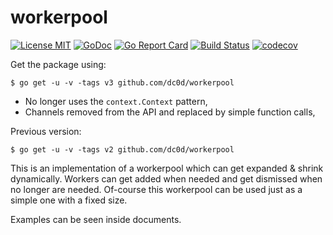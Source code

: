 # workerpool

[![License MIT](https://img.shields.io/badge/License-MIT-blue.svg)](http://opensource.org/licenses/MIT) [![GoDoc](https://godoc.org/github.com/dc0d/workerpool?status.svg)](http://godoc.org/github.com/dc0d/workerpool) [![Go Report Card](https://goreportcard.com/badge/github.com/dc0d/workerpool)](https://goreportcard.com/report/github.com/dc0d/workerpool) [![Build Status](https://travis-ci.org/dc0d/workerpool.svg?branch=master)](http://travis-ci.org/dc0d/workerpool) [![codecov](https://codecov.io/gh/dc0d/workerpool/branch/master/graph/badge.svg)](https://codecov.io/gh/dc0d/workerpool)

Get the package using:

```
$ go get -u -v -tags v3 github.com/dc0d/workerpool
```

* No longer uses the `context.Context` pattern,
* Channels removed from the API and replaced by simple function calls,

Previous version:

```
$ go get -u -v -tags v2 github.com/dc0d/workerpool
```

This is an implementation of a workerpool which can get expanded &amp; shrink dynamically. Workers can get added when needed and get dismissed when no longer are needed. Of-course this workerpool can be used just as a simple one with a fixed size.

Examples can be seen inside documents.